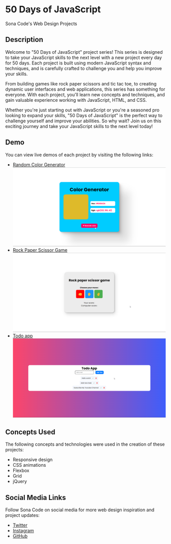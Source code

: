 # 50 Days of JavaScript 

Sona Code's Web Design Projects

## Description

Welcome to "50 Days of JavaScript" project series! This series is designed to take your JavaScript skills to the next level with a new project every day for 50 days. Each project is built using modern JavaScript syntax and techniques, and is carefully crafted to challenge you and help you improve your skills.

From building games like rock paper scissors and tic tac toe, to creating dynamic user interfaces and web applications, this series has something for everyone. With each project, you'll learn new concepts and techniques, and gain valuable experience working with JavaScript, HTML, and CSS.

Whether you're just starting out with JavaScript or you're a seasoned pro looking to expand your skills, "50 Days of JavaScript" is the perfect way to challenge yourself and improve your abilities. So why wait? Join us on this exciting journey and take your JavaScript skills to the next level today!

## Demo

You can view live demos of each project by visiting the following links:

- [Random Color Generator](https://dinil-thilakarathne.github.io/50days-of-js/day%2301-random-color-generator/index.html)
 ![](/day%2301-random-color-generator/project-demo/demo.png)
- [Rock Paper Scissor Game](https://dinil-thilakarathne.github.io/50days-of-js/day%2302-rock-papper-scissor-game/index.html)
 ![](/day%2302-rock-papper-scissor-game//project-demo/demo.png)
- [Todo app](https://dinil-thilakarathne.github.io/50days-of-js/day%233-todo-app/index.html)
 ![](/day%233-todo-app//project-ss/preview.png)



## Concepts Used

The following concepts and technologies were used in the creation of these projects:

- Responsive design
- CSS animations
- Flexbox
- Grid
- jQuery

## Social Media Links

Follow Sona Code on social media for more web design inspiration and project updates:

- [Twitter](https://twitter.com/sona_code)
- [Instagram](https://www.instagram.com/sona_code/)
- [GitHub](https://github.com/sonacode)

 
